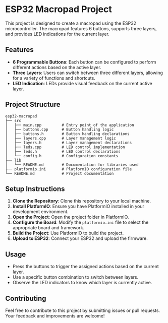 # ESP32 Macropad Project

This project is designed to create a macropad using the ESP32 microcontroller. The macropad features 6 buttons, supports three layers, and provides LED indications for the current layer.

## Features

- **6 Programmable Buttons**: Each button can be configured to perform different actions based on the active layer.
- **Three Layers**: Users can switch between three different layers, allowing for a variety of functions and shortcuts.
- **LED Indication**: LEDs provide visual feedback on the current active layer.

## Project Structure

```
esp32-macropad
├── src
│   ├── main.cpp         # Entry point of the application
│   ├── buttons.cpp      # Button handling logic
│   ├── buttons.h        # Button handling declarations
│   ├── layers.cpp       # Layer management logic
│   ├── layers.h         # Layer management declarations
│   ├── leds.cpp         # LED control implementation
│   ├── leds.h           # LED control declarations
│   └── config.h         # Configuration constants
├── lib
│   └── README.md        # Documentation for libraries used
├── platformio.ini       # PlatformIO configuration file
└── README.md            # Project documentation
```

## Setup Instructions

1. **Clone the Repository**: Clone this repository to your local machine.
2. **Install PlatformIO**: Ensure you have PlatformIO installed in your development environment.
3. **Open the Project**: Open the project folder in PlatformIO.
4. **Configure the Board**: Modify the `platformio.ini` file to select the appropriate board and framework.
5. **Build the Project**: Use PlatformIO to build the project.
6. **Upload to ESP32**: Connect your ESP32 and upload the firmware.

## Usage

- Press the buttons to trigger the assigned actions based on the current layer.
- Use a specific button combination to switch between layers.
- Observe the LED indicators to know which layer is currently active.

## Contributing

Feel free to contribute to this project by submitting issues or pull requests. Your feedback and improvements are welcome!